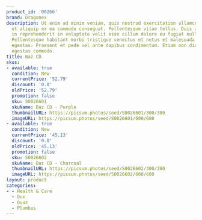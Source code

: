 ```yaml
---
product_id: '00266'
brand: Dragonex
description: Ut enim ad minim veniam, quis nostrud exercitation ullamco laboris nisi
  ut aliquip ex ea commodo consequat. Pellentesque vitae tellus. Duis aute irure dolor
  in reprehenderit in voluptate velit esse cillum dolore eu fugiat nulla pariatur.
  Pellentesque habitant morbi tristique senectus et netus et malesuada fames ac turpis
  egestas. Praesent et pede vel ante dapibus condimentum. Etiam non diam quis arcu
  egestas commodo.
title: Baz CD
skus:
- available: true
  condition: New
  currentPrice: '52.79'
  discount: '0.0'
  oldPrice: '52.79'
  promotion: false
  sku: S0026601
  skuName: Baz CD - Purple
  thumbnailURL: https://picsum.photos/seed/S0026601/300/300
  imageURL: https://picsum.photos/seed/S0026601/600/600
- available: true
  condition: New
  currentPrice: '45.13'
  discount: '0.0'
  oldPrice: '45.13'
  promotion: false
  sku: S0026602
  skuName: Baz CD - Charcoal
  thumbnailURL: https://picsum.photos/seed/S0026602/300/300
  imageURL: https://picsum.photos/seed/S0026602/600/600
layout: product
categories:
- - Health & Care
  - Qux
  - Quuz
  - Plumbus
---
```


